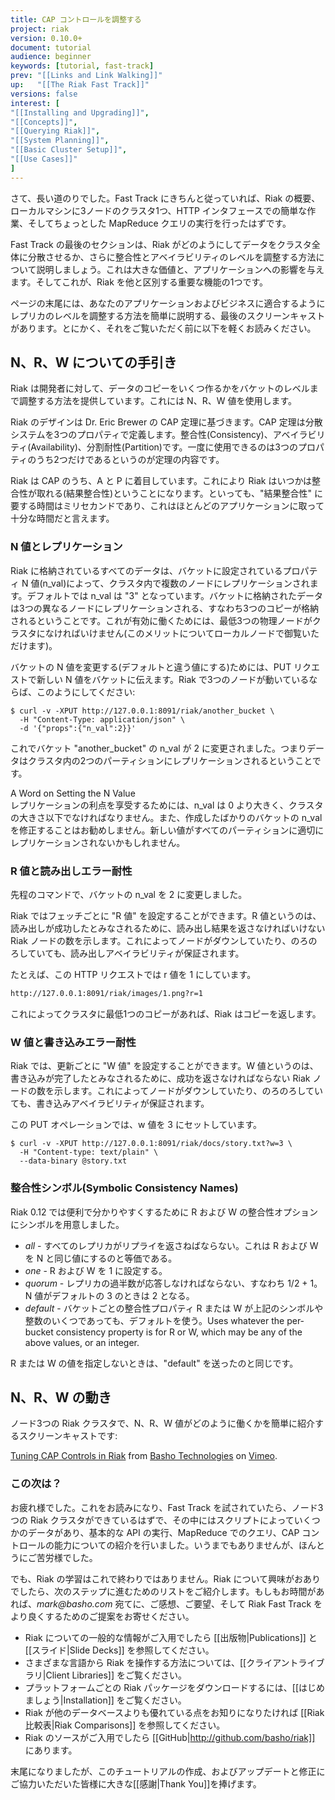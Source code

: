 ```yaml
---
title: CAP コントロールを調整する
project: riak
version: 0.10.0+
document: tutorial
audience: beginner
keywords: [tutorial, fast-track]
prev: "[[Links and Link Walking]]"
up:   "[[The Riak Fast Track]]"
versions: false
interest: [
"[[Installing and Upgrading]]",
"[[Concepts]]",
"[[Querying Riak]]",
"[[System Planning]]",
"[[Basic Cluster Setup]]",
"[[Use Cases]]"
]
---
```


さて、長い道のりでした。Fast Track にきちんと従っていれば、Riak の概要、ローカルマシンに3ノードのクラスタ1つ、HTTP インタフェースでの簡単な作業、そしてちょっとした MapReduce クエリの実行を行ったはずです。

Fast Track の最後のセクションは、Riak がどのようにしてデータをクラスタ全体に分散させるか、さらに整合性とアベイラビリティのレベルを調整する方法について説明しましょう。これは大きな価値と、アプリケーションへの影響を与えます。そしてこれが、Riak を他と区別する重要な機能の1つです。

ページの末尾には、あなたのアプリケーションおよびビジネスに適合するようにレプリカのレベルを調整する方法を簡単に説明する、最後のスクリーンキャストがあります。とにかく、それをご覧いただく前に以下を軽くお読みください。

## N、R、W についての手引き

Riak は開発者に対して、データのコピーをいくつ作るかをバケットのレベルまで調整する方法を提供しています。これには N、R、W 値を使用します。

Riak のデザインは Dr. Eric Brewer の CAP 定理に基づきます。CAP 定理は分散システムを3つのプロパティで定義します。整合性(Consistency)、アベイラビリティ(Availability)、分割耐性(Partition)です。一度に使用できるのは3つのプロパティのうち2つだけであるというのが定理の内容です。

Riak は CAP のうち、A と P に着目しています。これにより Riak はいつかは整合性が取れる(結果整合性)ということになります。といっても、"結果整合性" に要する時間はミリセカンドであり、これはほとんどのアプリケーションに取って十分な時間だと言えます。

### N 値とレプリケーション

Riak に格納されているすべてのデータは、バケットに設定されているプロパティ N 値(n_val)によって、クラスタ内で複数のノードにレプリケーションされます。デフォルトでは n_val は "3" となっています。バケットに格納されたデータは3つの異なるノードにレプリケーションされる、すなわち3つのコピーが格納されるということです。これが有効に働くためには、最低3つの物理ノードがクラスタになければいけません(このメリットについてローカルノードで御覧いただけます)。

バケットの N 値を変更する(デフォルトと違う値にする)ためには、PUT リクエストで新しい N 値をバケットに伝えます。Riak で3つのノードが動いているならば、このようにしてください:

```
$ curl -v -XPUT http://127.0.0.1:8091/riak/another_bucket \
  -H "Content-Type: application/json" \
  -d '{"props":{"n_val":2}}'
```

これでバケット "another_bucket" の n_val が 2 に変更されました。つまりデータはクラスタ内の2つのパーティションにレプリケーションされるということです。

<div class="note"><div class="title">A Word on Setting the N Value</div>レプリケーションの利点を享受するためには、n_val は 0 より大きく、クラスタの大きさ以下でなければなりません。また、作成したばかりのバケットの n_val を修正することはお勧めしません。新しい値がすべてのパーティションに適切にレプリケーションされないかもしれません。</div>

### R 値と読み出しエラー耐性

先程のコマンドで、バケットの n_val を 2 に変更しました。

Riak ではフェッチごとに "R 値" を設定することができます。R 値というのは、読み出しが成功したとみなされるために、読み出し結果を返さなければいけない Riak ノードの数を示します。これによってノードがダウンしていたり、のろのろしていても、読み出しアベイラビリティが保証されます。

たとえば、この HTTP リクエストでは r 値を 1 にしています。

```bash
http://127.0.0.1:8091/riak/images/1.png?r=1
```

これによってクラスタに最低1つのコピーがあれば、Riak はコピーを返します。

### W 値と書き込みエラー耐性

Riak では、更新ごとに "W 値" を設定することができます。W 値というのは、書き込みが完了したとみなされるために、成功を返さなければならない Riak ノードの数を示します。これによってノードがダウンしていたり、のろのろしていても、書き込みアベイラビリティが保証されます。

この PUT オペレーションでは、w 値を 3 にセットしています。

```
$ curl -v -XPUT http://127.0.0.1:8091/riak/docs/story.txt?w=3 \
  -H "Content-type: text/plain" \
  --data-binary @story.txt
```

### 整合性シンボル(Symbolic Consistency Names)

Riak 0.12 では便利で分かりやすくするために R および W の整合性オプションにシンボルを用意しました。

* *all* - すべてのレプリカがリプライを返さねばならない。これは R および W を N と同じ値にするのと等価である。
* *one* - R および W を 1 に設定する。
* *quorum* - レプリカの過半数が応答しなければならない、すなわち 1/2 + 1。N 値がデフォルトの 3 のときは 2 となる。
* *default* - バケットごとの整合性プロパティ R または W が上記のシンボルや整数のいくつであっても、デフォルトを使う。Uses whatever the per-bucket consistency property is for R or W, which may be any of the above values, or an integer.

R または W の値を指定しないときは、"default" を送ったのと同じです。

## N、R、W の動き

ノード3つの Riak クラスタで、N、R、W 値がどのように働くかを簡単に紹介するスクリーンキャストです:

<div style="display:none" class="iframe-video" id="http://player.vimeo.com/video/11172656"></div>

<p><a href="http://vimeo.com/11172656">Tuning CAP Controls in Riak</a> from <a href="http://vimeo.com/bashotech">Basho Technologies</a> on <a href="http://vimeo.com">Vimeo</a>.</p>

### この次は？

お疲れ様でした。これをお読みになり、Fast Track を試されていたら、ノード3つの Riak クラスタができているはずで、その中にはスクリプトによっていくつかのデータがあり、基本的な API の実行、MapReduce でのクエリ、CAP コントロールの能力についての紹介を行いました。いうまでもありませんが、ほんとうにご苦労様でした。

でも、Riak の学習はこれで終わりではありません。Riak について興味がおありでしたら、次のステップに進むためのリストをご紹介します。もしもお時間があれば、_mark@basho.com_ 宛てに、ご感想、ご要望、そして Riak Fast Track をより良くするためのご提案をお寄せください。

* Riak についての一般的な情報がご入用でしたら [[出版物|Publications]] と [[スライド|Slide Decks]] を参照してください。
* さまざまな言語から Riak を操作する方法については、[[クライアントライブラリ|Client Libraries]] をご覧ください。
* プラットフォームごとの Riak パッケージをダウンロードするには、[[はじめましょう|Installation]] をご覧ください。
* Riak が他のデータベースよりも優れている点をお知りになりたければ [[Riak 比較表|Riak Comparisons]] を参照してください。
* Riak のソースがご入用でしたら [[GitHub|http://github.com/basho/riak]] にあります。


末尾になりましたが、このチュートリアルの作成、およびアップデートと修正にご協力いただいた皆様に大きな[[感謝|Thank You]]を捧げます。
